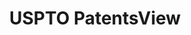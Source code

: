 ---
layout: default
bigquery: https://console.cloud.google.com/bigquery?p=patents-public-data&d=patentsview&page=dataset
citation: Attribution should be given to PatentsView for use, distribution, or derivative
  works.
code: https://github.com/CSSIP-AIR/PatentsView-Code-Snippets/
contributors: USPTO
cost: None
description: 'PatentsView includes US patent data including raw data (summaries, applications,
  pregrant applications), disambugations of inventors and assignees, and inventor
  gender estimates.  Also foreign priority data, # of figures and sheets, and government
  interest statements.'
documentation: https://patentsview.org/query/builder-faqs
last_edit: 04/10/2022, 15:24:19
location: https://patentsview.org/
maintained_by: USPTO
record_creation_timestamp: 12/2/2020 17:20:46
schema_fields:
- category
- num_claims
- num
- relkind
- disamb_inventor_id_20170307
- number
- symbol_position
- state
- disamb_assignee_id_20191008
- disamb_inventor_id_20180528
- disamb_assignee_id_20191231
- name_last
- assignee_id
- ipc_class
- ipc_version_indicator
- disamb_inventor_id_20191231
- sequence
- category_id
- section
- action_date
- disamb_inventor_id_20170808
- latin_name
- disamb_inventor_id_20200630
- disamb_inventor_id_20201229
- role
- num_sheets
- deceased
- abstract
- location_id
- disamb_inventor_id_20200929
- designation
- sector_title
- mainclass_id
- country
- exemplary
- subgroup
- disamb_inventor_id_20181127
- subcategory_id
- disamb_inventor_id_20191008
- inventor_id
- section_id
- longitude
- reldocno
- male_flag
- subclass_id
- rel_id
- disamb_assignee_id_20190312
- subsection_id
- city
- term_grant
- subgroup_id
- classification_data_source
- contract_award_number
- withdrawn
- dependent
- classification_value
- attribution_status
- level_two
- patent_id
- name
- state_fips
- date
- name_first
- title
- rawassignee_id
- field_title
- series_code
- status
- publication_number
- term_disclaimer
- disamb_assignee_id_20181127
- classification_status
- uuid
- term_extension
- gi_statement
- _371_date
- doctype
- level_one
- text
- group_id
- disamb_assignee_id_20200929
- length
- organization
- main_group
- rawlocation_id
- disamb_assignee_id_20200331
- disamb_inventor_id_20171226
- organization_id
- group
- citation_id
- id
- latlong
- doc_type
- f371_date
- fname
- disamb_assignee_id_20190820
- f102_date
- kind
- level_three
- classification_level
- disamb_assignee_id_20200630
- disamb_inventor_id_20171003
- rule_47
- male
- county
- disamb_inventor_id_20190312
- disclaimer_date
- lname
- lapse_of_patent
- latitude
- application_id
- variety
- subclass
- filename
- disamb_inventor_id_20190820
- applicant_type
- num_figures
- country_transformed
- lawyer_id
- disamb_inventor_id_20200331
- county_fips
- rawinventor_id
- _102_date
- field_id
- type
shortname: patentsview
tags:
- disambiguation
- United States
- gender
terms_of_use: Creative Commons Attribution 4.0 International License.
timeframe: 1963-1999
title: USPTO PatentsView
uuid: cf1780b1-e265-4e49-8d1d-83b9cfe0fd9a
---
